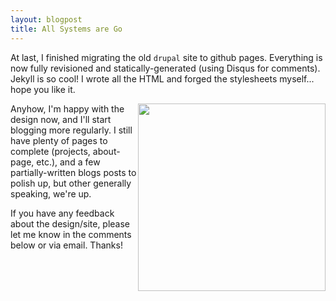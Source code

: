 ```yaml
---
layout: blogpost
title: All Systems are Go
---
```


At last, I finished migrating the old `drupal` site to github pages. Everything is now fully
revisioned and statically-generated (using Disqus for comments). Jekyll is so cool! I wrote all 
the HTML and forged the stylesheets myself... hope you like it. 

<a href='http://cheezburger.com/View/2825781504'>
<img src='http://images.cheezburger.com/completestore/2009/11/10/129023584835271858.jpg' 
style="float:right; width:300px;"/></a>

Anyhow, I'm happy with the design now, and I'll start blogging more regularly. I still have 
plenty of pages to complete (projects, about-page, etc.), and a few partially-written blogs
posts to polish up, but other generally speaking, we're up.

If you have any feedback about the design/site, please let me know in the comments below or 
via email. Thanks!
